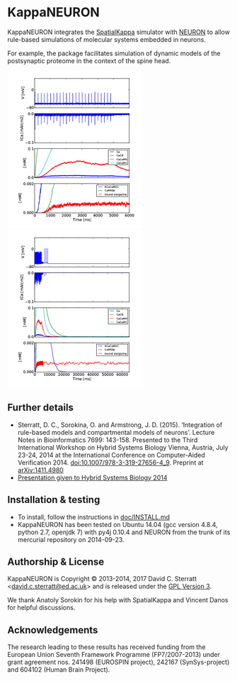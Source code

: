 KappaNEURON
===========

KappaNEURON integrates the [SpatialKappa][SpatialKappa] simulator with
[NEURON][NEURON] to allow rule-based simulations of molecular systems
embedded in neurons.

For example, the package facilitates simulation of dynamic models of
the postsynaptic proteome in the context of the spine head.

![KappNEURON demonstration simulation of postsynaptic proteome in context of spine head - first 6 seconds](doc/figs/neuron_kappa_Very_short_6000.png)
![KappNEURON demonstration simulation of postsynaptic proteome in context of spine head - first 65 seconds](doc/figs/neuron_kappa_Very_short_65000.png)

Further details
---------------

* Sterratt, D. C., Sorokina, O. and Armstrong,
  J. D. (2015). ‘Integration of rule-based models and compartmental
  models of neurons’. Lecture Notes in Bioinformatics 7699: 143-158.
  Presented to the Third International Workshop on Hybrid Systems
  Biology Vienna, Austria, July 23-24, 2014 at the International
  Conference on Computer-Aided
  Verification 2014. [doi:10.1007/978-3-319-27656-4_9](http://dx.doi.org/10.1007/978-3-319-27656-4_9).  Preprint at <a title="Abstract"
  href="http://arxiv.org/abs/1411.4980">arXiv:1411.4980</a>
* [Presentation given to Hybrid Systems Biology 2014](doc/2014-07-24-rb-compartmental-method.pdf)

Installation & testing
------------------------

* To install, follow the instructions in [doc/INSTALL.md][INSTALL]
* KappaNEURON has been tested on Ubuntu 14.04 (gcc version 4.8.4,
  python 2.7, openjdk 7) with py4j 0.10.4 and NEURON from the trunk of
  its mercurial repository on 2014-09-23.

Authorship & License
--------------------

KappaNEURON is Copyright © 2013-2014, 2017 David C. Sterratt
<<david.c.sterratt@ed.ac.uk>> and is released under the
[GPL Version 3](http://www.gnu.org/copyleft/gpl.html).

We thank Anatoly Sorokin for his help with SpatialKappa and Vincent
Danos for helpful discussions.

Acknowledgements
----------------

The research leading to these results has received funding from the
European Union Seventh Framework Programme (FP7/2007-2013) under grant
agreement nos. 241498 (EUROSPIN project), 242167 (SynSys-project) and
604102 (Human Brain Project). 

[SpatialKappa]: https://github.com/davidcsterratt/SpatialKappa "SpatialKappa"

[NEURON]: http://neuron.yale.edu/neuron/ "NEURON"

[INSTALL-neuron]: doc/INSTALL-neuron "NEURON installation instructions"

[INSTALL]: doc/INSTALL.md "KappaNEURON installation instructions"

<!--  LocalWords:  KappaNEURON SpatialKappa KappNEURON Sterratt Danos
 -->
<!--  LocalWords:  Anatoly Sorokin FP EUROSPIN SynSys
 -->
